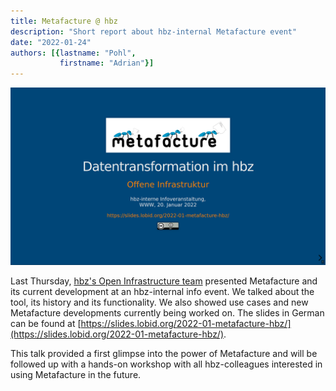 ```yaml
---
title: Metafacture @ hbz
description: "Short report about hbz-internal Metafacture event"
date: "2022-01-24"
authors: [{lastname: "Pohl",
           firstname: "Adrian"}]
---
```


![Screenshot of the first presentation slide](./first-slide.png)

Last Thursday, [hbz's Open Infrastructure team](https://lobid.org/team) presented Metafacture and its current development at an hbz-internal info event. We talked about the tool, its history and its functionality. We also showed use cases and new Metafacture developments currently being worked on. The slides in German can be found at [https://slides.lobid.org/2022-01-metafacture-hbz/](https://slides.lobid.org/2022-01-metafacture-hbz/).

This talk provided a first glimpse into the power of Metafacture and will be followed up  with a hands-on workshop with all hbz-colleagues interested in using Metafacture in the future.